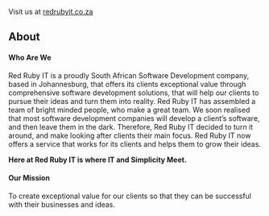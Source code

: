 Visit us at [redrubyit.co.za](http://redrubyit.co.za)

## About
#### Who Are We
Red Ruby IT is a proudly South African Software Development company, based in Johannesburg, that offers its clients exceptional value through comprehensive software development solutions, that will help our clients to pursue their ideas and turn them into reality. Red Ruby IT has assembled a team of bright minded people, who make a great team. We soon realised that most software development companies will develop a client’s software, and then leave them in the dark. Therefore, Red Ruby IT decided to turn it around, and make looking after clients their main focus. Red Ruby IT now offers a service that works for its clients and helps them to grow their ideas.

**Here at Red Ruby IT is where IT and Simplicity Meet.**


#### Our Mission
To create exceptional value for our clients so that they can be successful with their businesses and ideas.
